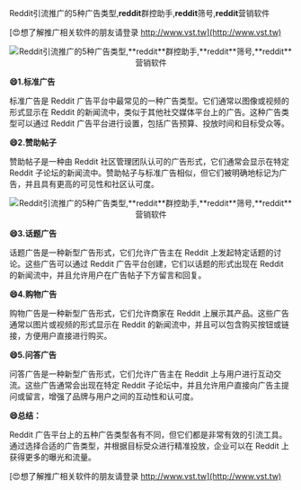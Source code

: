 Reddit引流推广的5种广告类型,**reddit**群控助手,**reddit**筛号,**reddit**营销软件

[😍想了解推广相关软件的朋友请登录 http://www.vst.tw](http://www.vst.tw)

 <center><img src="https://vst.tw/MP4/tuiguang/png/7.png" alt="Reddit引流推广的5种广告类型,**reddit**群控助手,**reddit**筛号,**reddit**营销软件"></center>

**😄1.标准广告**

标准广告是 Reddit 广告平台中最常见的一种广告类型。它们通常以图像或视频的形式显示在 Reddit 的新闻流中，类似于其他社交媒体平台上的广告。这种广告类型可以通过 Reddit 广告平台进行设置，包括广告预算、投放时间和目标受众等。

**😄2.赞助帖子**

赞助帖子是一种由 Reddit 社区管理团队认可的广告形式，它们通常会显示在特定 Reddit 子论坛的新闻流中。赞助帖子与标准广告相似，但它们被明确地标记为广告，并且具有更高的可见性和社区认可度。

 <center><img src="https://vst.tw/MP4/tuiguang/png/7.png" alt="Reddit引流推广的5种广告类型,**reddit**群控助手,**reddit**筛号,**reddit**营销软件"></center>

**😄3.话题广告**

话题广告是一种新型广告形式，它们允许广告主在 Reddit 上发起特定话题的讨论。这些广告可以通过 Reddit 广告平台创建，它们以话题的形式出现在 Reddit 的新闻流中，并且允许用户在广告帖子下方留言和回复。

**😄4.购物广告**

购物广告是一种新型广告形式，它们允许商家在 Reddit 上展示其产品。这些广告通常以图片或视频的形式显示在 Reddit 的新闻流中，并且可以包含购买按钮或链接，方便用户直接进行购买。

**😄5.问答广告**

问答广告是一种新型广告形式，它们允许广告主在 Reddit 上与用户进行互动交流。这些广告通常会出现在特定 Reddit 子论坛中，并且允许用户直接向广告主提问或留言，增强了品牌与用户之间的互动性和认可度。

**😄总结：**

Reddit 广告平台上的五种广告类型各有不同，但它们都是非常有效的引流工具。通过选择合适的广告类型，并根据目标受众进行精准投放，企业可以在 Reddit 上获得更多的曝光和流量。

[😍想了解推广相关软件的朋友请登录 http://www.vst.tw](http://www.vst.tw)



